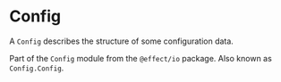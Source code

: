 # Config

A `Config` describes the structure of some configuration data.

Part of the `Config` module from the `@effect/io` package. Also known as `Config.Config`.
